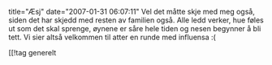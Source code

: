 title="Æsj"
date="2007-01-31 06:07:11"
Vel det måtte skje med meg også, siden det har skjedd med resten av familien også. Alle ledd verker, hue føles ut som det skal sprenge, øynene er såre hele tiden og nesen begynner å bli tett. Vi sier altså velkommen til atter en runde med influensa :(

[[!tag  generelt
